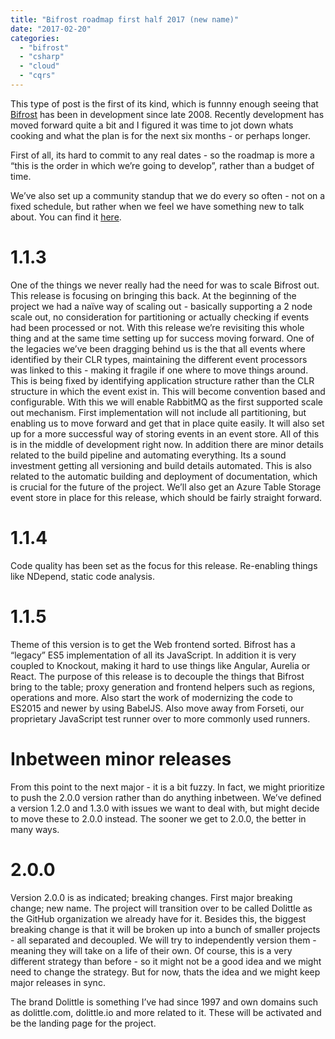 ```yaml
---
title: "Bifrost roadmap first half 2017 (new name)"
date: "2017-02-20"
categories: 
  - "bifrost"
  - "csharp"
  - "cloud"
  - "cqrs"
---
```


This type of post is the first of its kind, which is funnny enough seeing that [Bifrost](https://github.com/dolittle/bifrost) has been in development since late 2008. Recently development has moved forward quite a bit and I figured it was time to jot down whats cooking and what the plan is for the next six months - or perhaps longer.

First of all, its hard to commit to any real dates - so the roadmap is more a “this is the order in which we’re going to develop”, rather than a budget of time.

We’ve also set up a community standup that we do every so often - not on a fixed schedule, but rather when we feel we have something new to talk about. You can find it [here](https://www.youtube.com/channel/UCO54aeNeVzKFYVo7sVsXlAA).

# 1.1.3

One of the things we never really had the need for was to scale Bifrost out. This release is focusing on bringing this back. At the beginning of the project we had a naïve way of scaling out - basically supporting a 2 node scale out, no consideration for partitioning or actually checking if events had been processed or not. With this release we’re revisiting this whole thing and at the same time setting up for success moving forward. One of the legacies we’ve been dragging behind us is the that all events where identified by their CLR types, maintaining the different event processors was linked to this - making it fragile if one where to move things around. This is being fixed by identifying application structure rather than the CLR structure in which the event exist in. This will become convention based and configurable. With this we will enable RabbitMQ as the first supported scale out mechanism. First implementation will not include all partitioning, but enabling us to move forward and get that in place quite easily. It will also set up for a more successful way of storing events in an event store. All of this is in the middle of development right now. In addition there are minor details related to the build pipeline and automating everything. Its a sound investment getting all versioning and build details automated. This is also related to the automatic building and deployment of documentation, which is crucial for the future of the project. We’ll also get an Azure Table Storage event store in place for this release, which should be fairly straight forward.

# 1.1.4

Code quality has been set as the focus for this release. Re-enabling things like NDepend, static code analysis.

# 1.1.5

Theme of this version is to get the Web frontend sorted. Bifrost has a “legacy” ES5 implementation of all its JavaScript. In addition it is very coupled to Knockout, making it hard to use things like Angular, Aurelia or React. The purpose of this release is to decouple the things that Bifrost bring to the table; proxy generation and frontend helpers such as regions, operations and more. Also start the work of modernizing the code to ES2015 and newer by using BabelJS. Also move away from Forseti, our proprietary JavaScript test runner over to more commonly used runners.

  

# Inbetween minor releases

From this point to the next major - it is a bit fuzzy. In fact, we might prioritize to push the 2.0.0 version rather than do anything inbetween. We’ve defined a version 1.2.0 and 1.3.0 with issues we want to deal with, but might decide to move these to 2.0.0 instead. The sooner we get to 2.0.0, the better in many ways.

  

# 2.0.0

Version 2.0.0 is as indicated; breaking changes. First major breaking change; new name. The project will transition over to be called Dolittle as the GitHub organization we already have for it. Besides this, the biggest breaking change is that it will be broken up into a bunch of smaller projects - all separated and decoupled. We will try to independently version them - meaning they will take on a life of their own. Of course, this is a very different strategy than before - so it might not be a good idea and we might need to change the strategy. But for now, thats the idea and we might keep major releases in sync.

The brand Dolittle is something I’ve had since 1997 and own domains such as dolittle.com, dolittle.io and more related to it. These will be activated and be the landing page for the project.
